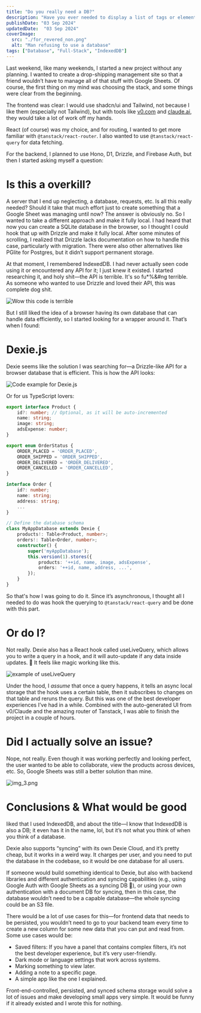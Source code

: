 ```yaml
---
title: "Do you really need a DB?"
description: "Have you ever needed to display a list of tags or elements in a single row, but wanted to avoid taking up too much space?"
publishDate: "03 Sep 2024"
updatedDate:  "03 Sep 2024"
coverImage:
  src: "./for_revered_non.png"
  alt: "Man refusing to use a database"
tags: ["Database", "Full-Stack", "IndexedDB"]
---
```


Last weekend, like many weekends, I started a new project without any planning. I wanted to create a drop-shipping management site so that a friend wouldn’t have to manage all of that stuff with Google Sheets. Of course, the first thing on my mind was choosing the stack, and some things were clear from the beginning.

The frontend was clear: I would use shadcn/ui and Tailwind, not because I like them (especially not Tailwind), but with tools like [v0.com](http://v0.com/) and [claude.ai](http://claude.ai/), they would take a lot of work off my hands.

React (of course) was my choice, and for routing, I wanted to get more familiar with `@tanstack/react-router`. I also wanted to use `@tanstack/react-query` for data fetching.

For the backend, I planned to use Hono, D1, Drizzle, and Firebase Auth, but then I started asking myself a question:

# Is this a overkill?
A server that I end up neglecting, a database, requests, etc. Is all this really needed? Should it take that much effort just to create something that a Google Sheet was managing until now? The answer is obviously no. So I wanted to take a different approach and make it fully local. I had heard that now you can create a SQLite database in the browser, so I thought I could hook that up with Drizzle and make it fully local. After some minutes of scrolling, I realized that Drizzle lacks documentation on how to handle this case, particularly with migration. There were also other alternatives like PGlite for Postgres, but it didn’t support permanent storage.

At that moment, I remembered IndexedDB. I had never actually seen code using it or encountered any API for it; I just knew it existed. I started researching it, and holy shit—the API is terrible. It's so fu*%&#ng terrible. As someone who wanted to use Drizzle and loved their API, this was complete dog shit.

<img src="./img.png" alt="Wow this code is terrible" style="max-width: 400px;">

But I still liked the idea of a browser having its own database that can handle data efficiently, so I started looking for a wrapper around it. That’s when I found:

# Dexie.js
Dexie seems like the solution I was searching for—a Drizzle-like API for a browser database that is efficient. This is how the API looks:

<img src="./img_1.png" alt="Code example for Dexie.js" style="max-width: 700px">

Or for us TypeScript lovers:

```typescript
export interface Product {
    id?: number; // Optional, as it will be auto-incremented
    name: string;
    image: string;
    adsExpense: number;
}

export enum OrderStatus {
    ORDER_PLACED = 'ORDER_PLACED',
    ORDER_SHIPPED = 'ORDER_SHIPPED',
    ORDER_DELIVERED = 'ORDER_DELIVERED',
    ORDER_CANCELLED = 'ORDER_CANCELLED',
}

interface Order {
    id?: number;
    name: string;
    address: string;
    ...
}

// Define the database schema
class MyAppDatabase extends Dexie {
    products!: Table<Product, number>;
    orders!: Table<Order, number>;
    constructor() {
        super('myAppDatabase');
        this.version(1).stores({
            products: '++id, name, image, adsExpense',
            orders: '++id, name, address, ...',
        });
    }
}
```

So that's how I was going to do it. Since it’s asynchronous, I thought all I needed to do was hook the querying to `@tanstack/react-query` and be done with this part.

# Or do I?
Not really. Dexie also has a React hook called useLiveQuery, which allows you to write a query in a hook, and it will auto-update if any data inside updates. 🤯 It feels like magic working like this.

<img src="./img_2.png" alt="example of useLiveQuery" style="max-width: 400px">

Under the hood, I _*assume*_ that once a query happens, it tells an async local storage that the hook uses a certain table, then it subscribes to changes on that table and reruns the query. But this was one of the best developer experiences I’ve had in a while. Combined with the auto-generated UI from v0/Claude and the amazing router of Tanstack, I was able to finish the project in a couple of hours.

# Did I actually solve an issue?
Nope, not really. Even though it was working perfectly and looking perfect, the user wanted to be able to collaborate, view the products across devices, etc. So, Google Sheets was still a better solution than mine.

![img_3.png](img_3.png)

# Conclusions & What would be good

liked that I used IndexedDB, and about the title—I know that IndexedDB is also a DB; it even has it in the name, lol, but it’s not what you think of when you think of a database.

Dexie also supports “syncing” with its own Dexie Cloud, and it’s pretty cheap, but it works in a weird way. It charges per user, and you need to put the database in the codebase, so it would be one database for all users.

If someone would build something identical to Dexie, but also with backend libraries and different authentication and syncing capabilities (e.g., using Google Auth with Google Sheets as a syncing DB 🤯), or using your own authentication with a document DB for syncing, then in this case, the database wouldn’t need to be a capable database—the whole syncing could be an S3 file.

There would be a lot of use cases for this—for frontend data that needs to be persisted, you wouldn’t need to go to your backend team every time to create a new column for some new data that you can put and read from. Some use cases would be:

- Saved filters: If you have a panel that contains complex filters, it’s not the best developer experience, but it’s very user-friendly.
- Dark mode or language settings that work across systems.
- Marking something to view later.
- Adding a note to a specific page.
- A simple app like the one I explained.

Front-end-controlled, persisted, and synced schema storage would solve a lot of issues and make developing small apps very simple. It would be funny if it already existed and I wrote this for nothing.
